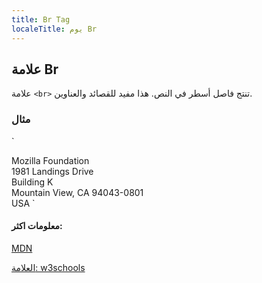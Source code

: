 ```yaml
---
title: Br Tag
localeTitle: يوم Br
---
```

## علامة Br

علامة `<br>` تنتج فاصل أسطر في النص. هذا مفيد للقصائد والعناوين.

### مثال

 `
<!DOCTYPE html> 
 <html> 
  <body> 
    Mozilla Foundation<br> 
    1981 Landings Drive<br> 
    Building K<br> 
    Mountain View, CA 94043-0801<br> 
    USA 
  </body> 
 </html> 
` 

#### معلومات اكثر:

[MDN](https://developer.mozilla.org/en-US/docs/Web/HTML/Element/br)

[العلامة: w3schools](https://www.w3schools.com/tags/tag_br.asp)